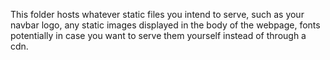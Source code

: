 This folder hosts whatever static files you intend to serve, such as your navbar logo, any static images displayed in the body of the webpage, fonts potentially in case you want to serve them yourself instead of through a cdn.